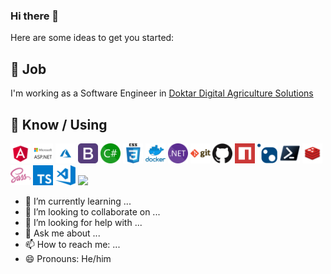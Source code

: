 ### Hi there 👋

<!--
**mustafacinar/mustafacinar** is a ✨ _special_ ✨ repository because its `README.md` (this file) appears on your GitHub profile.
-->
Here are some ideas to get you started:

## 💼 Job

I'm working as a Software Engineer in [Doktar Digital Agriculture Solutions](https://doktar.com)



## 🧠 Know / Using

<img src="https://github.com/github/explore/blob/master/topics/angular/angular.png?raw=true" height="32" /> 
<img src="https://github.com/github/explore/blob/master/topics/aspnet/aspnet.png?raw=true" height="32" /> 
<img src="https://github.com/github/explore/blob/master/topics/azure/azure.png?raw=true" height="32" /> 
<img src="https://github.com/github/explore/blob/master/topics/bootstrap/bootstrap.png?raw=true" height="32" /> 
<img src="https://github.com/github/explore/blob/master/topics/csharp/csharp.png?raw=true" height="32" /> 
<img src="https://github.com/github/explore/blob/master/topics/css/css.png?raw=true" height="32" /> 
<img src="https://github.com/github/explore/blob/master/topics/docker/docker.png?raw=true" height="32" /> 
<img src="https://github.com/github/explore/blob/master/topics/dotnet/dotnet.png?raw=true" height="32" /> 
<img src="https://github.com/github/explore/blob/master/topics/git/git.png?raw=true" height="32" /> 
<img src="https://github.com/github/explore/blob/master/topics/github/github.png?raw=true" height="32" /> 
<img src="https://github.com/github/explore/blob/master/topics/npm/npm.png?raw=true" height="32" /> 
<img src="https://github.com/github/explore/blob/master/topics/nuget/nuget.png?raw=true" height="32" /> 
<img src="https://github.com/github/explore/blob/master/topics/powershell/powershell.png?raw=true" height="32" /> 
<img src="https://github.com/github/explore/blob/master/topics/redis/redis.png?raw=true" height="32" />  
<img src="https://github.com/github/explore/blob/master/topics/sass/sass.png?raw=true" height="32" /> 
<img src="https://github.com/github/explore/blob/master/topics/typescript/typescript.png?raw=true" height="32" />  
<img src="https://github.com/github/explore/blob/master/topics/visual-studio-code/visual-studio-code.png?raw=true" height="32" />
<img src="https://avatars0.githubusercontent.com/u/3171503?s=200&v=4?raw=true" height="32" />




- 🌱 I’m currently learning ...
- 👯 I’m looking to collaborate on ...
- 🤔 I’m looking for help with ...
- 💬 Ask me about ...
- 📫 How to reach me: ...
- 😄 Pronouns: He/him



